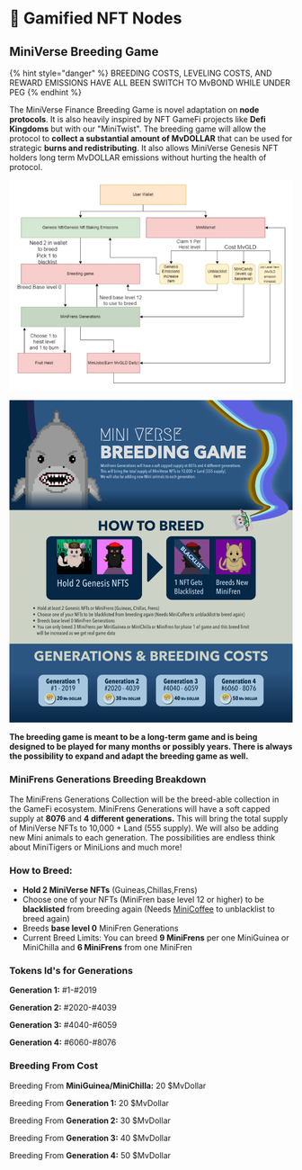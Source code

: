 # 🎲 Gamified NFT Nodes

## MiniVerse Breeding Game <a href="#bf0c" id="bf0c"></a>

{% hint style="danger" %}
BREEDING COSTS, LEVELING COSTS, AND REWARD EMISSIONS HAVE ALL BEEN SWITCH TO MvBOND WHILE UNDER PEG
{% endhint %}

The MiniVerse Finance Breeding Game is novel adaptation on **node protocols**. It is also heavily inspired by NFT GameFi projects like **Defi Kingdoms** but with our "MiniTwist". The breeding game will allow the protocol to **collect a substantial amount of MvDOLLAR** that can be used for strategic **burns and redistributing**. It also allows MiniVerse Genesis NFT holders long term MvDOLLAR emissions without hurting the health of protocol.&#x20;

![](<../../.gitbook/assets/image (67).png>)

![](<../../.gitbook/assets/New Project (18).png>)

**The breeding game is meant to be a long-term game and is being designed to be played for many months or possibly years. There is always the possibility to expand and adapt the breeding game as well.**

### MiniFrens Generations Breeding Breakdown <a href="#f55e" id="f55e"></a>

The MiniFrens Generations Collection will be the breed-able collection in the GameFi ecosystem. MiniFrens Generations will have a soft capped supply at **8076** and **4 different generations.** This will bring the total supply of MiniVerse NFTs to 10,000 + Land (555 supply). We will also be adding new Mini animals to each generation. The possibilities are endless think about MiniTigers or MiniLions and much more!

### How to Breed:

* **Hold 2 MiniVerse NFTs** (Guineas,Chillas,Frens)&#x20;
* Choose one of your NFTs (MiniFren base level 12 or higher) to be **blacklisted** from breeding again (Needs [MiniCoffee](minimarket.md) to unblacklist to breed again)
* Breeds **base level 0** MiniFren Generations
* Current Breed Limits: You can breed **9 MiniFrens** per one MiniGuinea or MiniChilla and **6 MiniFrens** from one MiniFren

### Tokens Id's for Generations&#x20;

**Generation 1:** #1-#2019

**Generation 2:** #2020-#4039

**Generation 3:** #4040-#6059

**Generation 4:** #6060-#8076

### Breeding From Cost

Breeding From **MiniGuinea/MiniChilla:** 20 $MvDollar&#x20;

Breeding From **Generation 1:** 20 $MvDollar&#x20;

Breeding From **Generation 2:** 30 $MvDollar&#x20;

Breeding From **Generation 3:** 40 $MvDollar&#x20;

Breeding From **Generation 4:** 50 $MvDollar
